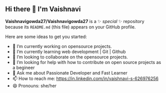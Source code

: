 ## Hi there 👋 I'm Vaishnavi


**Vaishnavigowda27/Vaishnavigowda27** is a ✨ _special_ ✨ repository because its `README.md` (this file) appears on your GitHub profile.

Here are some ideas to get you started:

- 🔭 I’m currently working on opensource projects.
- 🌱 I’m currently learning web development | Git | Github
- 👯 I’m looking to collaborate on the opensource projects.
- 🤔 I’m looking for help with how to contribute on open source projects as a begineer
- 💬 Ask me about Passionate Developer and Fast Learner
- 📫 How to reach me: https://in.linkedin.com/in/vaishnavi-s-626976256
- 😄 Pronouns: she/her


